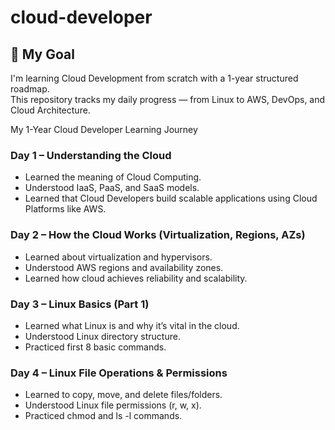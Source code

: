 # cloud-developer

## 🚀 My Goal
I'm learning Cloud Development from scratch with a 1-year structured roadmap.  
This repository tracks my daily progress — from Linux to AWS, DevOps, and Cloud Architecture.


My 1-Year Cloud Developer Learning Journey
### Day 1 – Understanding the Cloud
- Learned the meaning of Cloud Computing.
- Understood IaaS, PaaS, and SaaS models.
- Learned that Cloud Developers build scalable applications using Cloud Platforms like AWS.

### Day 2 – How the Cloud Works (Virtualization, Regions, AZs)
- Learned about virtualization and hypervisors.
- Understood AWS regions and availability zones.
- Learned how cloud achieves reliability and scalability.

### Day 3 – Linux Basics (Part 1)
- Learned what Linux is and why it’s vital in the cloud.
- Understood Linux directory structure.
- Practiced first 8 basic commands.

### Day 4 – Linux File Operations & Permissions
- Learned to copy, move, and delete files/folders.
- Understood Linux file permissions (r, w, x).
- Practiced chmod and ls -l commands.
 
